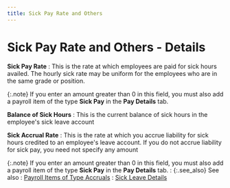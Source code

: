 ```yaml
---
title: Sick Pay Rate and Others
---
```


# Sick Pay Rate and Others - Details


**Sick Pay Rate**
: This is the rate at which employees are paid for  sick hours availed. The hourly sick rate may be uniform for the employees  who are in the same grade or position.


{:.note}
If you enter an amount greater than 0 in this  field, you must also add a payroll item of the type **Sick 
 Pay** in the **Pay Details**  tab.


**Balance of Sick Hours**
: This is the current balance of sick hours in the  employee's sick leave account


**Sick Accrual Rate**
: This is the rate at which you accrue liability for  sick hours credited to an employee's leave account. If you do not accrue  liability for sick pay, you need not specify any amount


{:.note}
If you enter an amount greater than 0 in this  field, you must also add a payroll item of the type **Sick 
 Pay** in the **Pay Details**  tab.
: {:.see_also}
See also
: [Payroll  Items of Type Accruals]({{site.prl_baseurl}}/misc/pay_types_of_payroll_items_of_type_accruals.html)
: [Sick Leave Details]({{site.prl_baseurl}}/misc/sick_leave_details.html)
